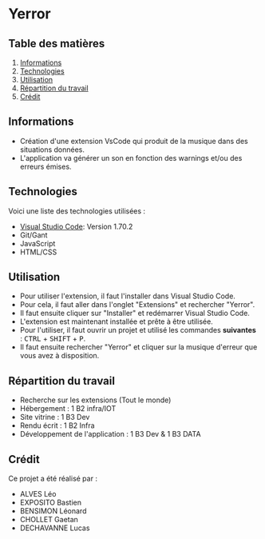 # Yerror

## Table des matières

1. [Informations](#informations)
2. [Technologies](#technologies)
3. [Utilisation](#utilisation)
4. [Répartition du travail](#répartition-du-travail)
5. [Crédit](#crédit)

## Informations

- Création d'une extension VsCode qui produit de la musique dans des situations données.
- L'application va générer un son en fonction des warnings et/ou des erreurs émises.

## Technologies

Voici une liste des technologies utilisées :

- [Visual Studio Code](https://code.visualstudio.com/): Version 1.70.2
- Git/Gant
- JavaScript
- HTML/CSS

## Utilisation

- Pour utiliser l'extension, il faut l'installer dans Visual Studio Code.
- Pour cela, il faut aller dans l'onglet "Extensions" et rechercher "Yerror".
- Il faut ensuite cliquer sur "Installer" et redémarrer Visual Studio Code.
- L'extension est maintenant installée et prête à être utilisée.
- Pour l'utiliser, il faut ouvrir un projet et utilisé les commandes **suivantes** : <kbd>CTRL</kbd> + <kbd>SHIFT</kbd> + <kbd>P</kbd>.
- Il faut ensuite rechercher "Yerror" et cliquer sur la musique d'erreur que vous avez à disposition.

## Répartition du travail

- Recherche sur les extensions (Tout le monde)
- Hébergement : 1 B2 infra/IOT
- Site vitrine : 1 B3 Dev
- Rendu écrit : 1 B2 Infra
- Développement de l'application : 1 B3 Dev & 1 B3 DATA

## Crédit

Ce projet a été réalisé par :

- ALVES Léo
- EXPOSITO Bastien
- BENSIMON Léonard
- CHOLLET Gaetan
- DECHAVANNE Lucas
